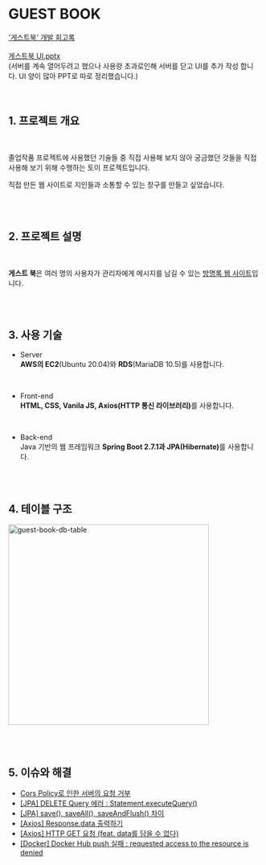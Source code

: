 # GUEST BOOK
['게스트북' 개발 회고록](https://velog.io/@eunsilson/%ED%86%A0%EC%9D%B4%ED%94%84%EB%A1%9C%EC%A0%9D%ED%8A%B8-%EA%B2%8C%EC%8A%A4%ED%8A%B8%EB%B6%81-%ED%9A%8C%EA%B3%A0%EB%A1%9D)
<br><br>
[게스트북 UI.pptx](https://github.com/EunsilSon/guest-book/files/9249059/UI.pptx)
<br>
(서버를 계속 열어두려고 했으나 사용량 초과로인해 서버를 닫고 UI를 추가 작성 합니다. UI 양이 많아 PPT로 따로 정리했습니다.)
<br><br><br>

## <b>1. 프로젝트 개요</b>
<br>
<p>졸업작품 프로젝트에 사용했던 기술들 중 직접 사용해 보지 않아 궁금했던 것들을 직접 사용해 보기 위해 수행하는 토이 프로젝트입니다.</p>
<p>직접 만든 웹 사이트로 지인들과 소통할 수 있는 창구를 만들고 싶었습니다.</p>
<br><br>

## <b>2. 프로젝트 설명</b>
<br>
<p><b>게스트 북</b>은 여러 명의 사용자가 관리자에게 메시지를 남길 수 있는 <u>방명록 웹 사이트</u>입니다.</p>
<br><br>

## <b>3. 사용 기술</b>

+ Server  
<b>AWS의 EC2</b>(Ubuntu 20.04)와 <b>RDS</b>(MariaDB 10.5)를 사용합니다.

<br>

+ Front-end  
<b>HTML, CSS, Vanila JS, Axios(HTTP 통신 라이브러리)</b>를 사용합니다.

<br>

+ Back-end  
Java 기반의 웹 프레임워크 <b>Spring Boot 2.7.1과 JPA(Hibernate)</b>를 사용합니다.

<br><br>

## <b>4. 테이블 구조</b>
<img width="399" alt="guest-book-db-table" src="https://user-images.githubusercontent.com/46162801/173296869-10d053a7-cfae-4fdc-a1b3-24b8e918acc4.png">

<br><br>

## <b>5. 이슈와 해결</b>
* [Cors Policy로 인한 서버의 요청 거부](https://velog.io/@eunsilson/%EB%98%90-%EB%82%98%ED%83%80%EB%82%9C-Cors-Policy-feat.-Springboot-Axios)
* [[JPA] DELETE Query 에러 : Statement.executeQuery()](https://velog.io/@eunsilson/JPA-Statement.executeQuery-cannot-issue-statements-that-do-not-produce-result-sets)
* [[JPA] save(), saveAll(), saveAndFlush() 차이](https://velog.io/@eunsilson/JPA-save-saveAll-saveAndFlush-%EC%B0%A8%EC%9D%B4)
* [[Axios] Response.data 출력하기](https://velog.io/@eunsilson/Axios-Response.data-%EC%B6%9C%EB%A0%A5%ED%95%98%EA%B8%B0)
* [[Axios] HTTP GET 요청 (feat. data를 담을 수 없다)](https://velog.io/@eunsilson/Axios-Get-Post-%EC%9A%94%EC%B2%AD)
* [[Docker] Docker Hub push 실패 : requested access to the resource is denied](https://velog.io/@eunsilson/Docker-Docker-Hub-push-%EC%8B%A4%ED%8C%A8-requested-access-to-the-resource-is-denied)
